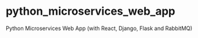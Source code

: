 # python_microservices_web_app
Python Microservices Web App (with React, Django, Flask and RabbitMQ)
